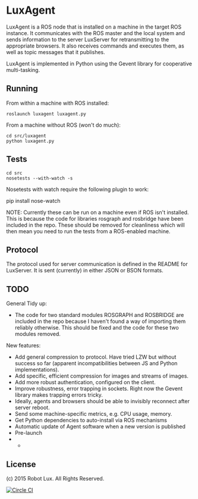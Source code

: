 LuxAgent
========
LuxAgent is a ROS node that is installed on a machine in the target ROS instance. It communicates with the ROS master and the local system and sends information to the server LuxServer for retransmitting to the appropriate browsers. It also receives commands and executes them, as well as topic messages that it publishes.

LuxAgent is implemented in Python using the Gevent library for cooperative multi-tasking.

Running
-------

From within a machine with ROS installed:

```
roslaunch luxagent luxagent.py
```

From a machine without ROS (won't do much):
```
cd src/luxagent
python luxagent.py
```

Tests
-----
```
cd src
nosetests --with-watch -s
```

Nosetests with watch require the following plugin to work:

pip install nose-watch

NOTE: Currently these can be run on a machine even if ROS isn't installed. This is because the code for libraries rosgraph and rosbridge have been included in the repo. These should be removed for cleanliness which will then mean you need to run the tests from a ROS-enabled machine.

Protocol
--------
The protocol used for server communication is defined in the README for LuxServer. It is sent (currently) in either JSON or BSON formats.

TODO
----
General Tidy up:
- The code for two standard modules ROSGRAPH and ROSBRIDGE are included in the repo because I haven't found a way of importing them reliably otherwise. This should be fixed and the code for these two modules removed.

New features:
- Add general compression to protocol. Have tried LZW but without success so far (apparent incompatibilities between JS and Python implementations).
- Add specific, efficient compression for images and streams of images.
- Add more robust authentication, configured on the client.
- Improve robustness, error trapping in sockets. Right now the Gevent library makes trapping errors tricky.
- Ideally, agents and browsers should be able to invisibly reconnect after server reboot.
- Send some machine-specific metrics, e.g. CPU usage, memory.
- Get Python dependencies to auto-install via ROS mechanisms
- Automatic update of Agent software when a new version is published
- Pre-launch
- -

License
-------
(c) 2015 Robot Lux. All Rights Reserved.

[![Circle CI](https://circleci.com/gh/manacoa/luxagent.svg?style=svg)](https://circleci.com/gh/manacoa/luxagent)

